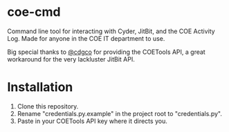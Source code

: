 # coe-cmd

Command line tool for interacting with Cyder, JitBit, and the COE Activity Log. Made for anyone in the COE IT department to use.

Big special thanks to [@cdgco](https://github.com/cdgco) for providing the COETools API, a great workaround for the very lackluster JitBit API.

# Installation

1. Clone this repository.
2. Rename "credentials.py.example" in the project root to "credentials.py".
3. Paste in your COETools API key where it directs you.

